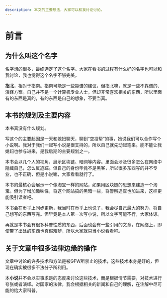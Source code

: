 ```yaml
---
description: 本文的主要想法，大家可以和我讨论讨论。
---
```


# 前言

## 为什么叫这个名字

名字想的很多，最终选定了这个名字。大家在看书的过程有什么好的名字也可以和我讨论，我也觉得这个名字不够完美。

**指北**，相对于指南。指南可能是一些靠谱的建议，但指北嘛，就是一些不靠谱的、演绎方案。自己并不是一个计算机专业人士，但却非常喜欢相关的东西，所以里面有的东西是真的，有的东西是自己的想象，不要当真。

## 本书的规划及主要内容

本书真没有什么规划。

写这个的主要起因是一天和媳妇聊天，聊到“空投帮”的事，她说我们可以合作写个小说啊。我对于我们一起写小说是很支持的，所以自己就先动起笔来。能不能让我媳妇也参与进来，是我后期的主要规划之一。

本书会以几个人的视角，展示区块链、暗网等内容。里面会涉及很多怎么在网络中隐藏自己，怎么反追踪。但自己的身份毕竟不是黑客，所以很多东西写的并不专业，也不正确，但是小说嘛，大家看看就行了。

本书的最核心会展示一个像淘宝一样的网站，如果用区块链的思想来建造一个淘宝。但为了增加趣味性，将这个网站搞的黑暗一些，将警察追查也加进来，这样更能吸引读者吧。

本书会在币乎上同步更新，我当时在币乎上也说了，我会尽自己最大的努力，将自己想写的东西写完。但毕竟是本人第一次写小说，所以文字可能不行，大家体谅。

再就是本书会有很多科普性质的东西，后面也会有一些引用的文章，在网络上，即使带了出处的东西也真假难辨，所以大家就只当小说看看吧。

## 关于文章中很多法律边缘的操作

文章中讨论的许多技术和方法是被GFW所禁止的技术，这些技术本身是好的，但现在确实被很多不法分子所利用。

本**小说**并不会以实事求是的态度来讨论这些技术，而是根据情节需要，对技术进行夸张或者演绎。对国家的法律，我会根据相关的新闻和自己的理解，在注解中尽可能的给大家科普。

